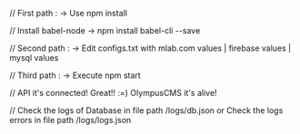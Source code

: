 // First path : -> Use npm install

// Install babel-node -> npm install babel-cli --save

// Second path : -> Edit configs.txt with mlab.com values | firebase values | mysql values

// Third path : -> Execute npm start

// API it's connected! Great!! :=) OlympusCMS it's alive!


// Check the logs of Database in file path /logs/db.json or Check the logs errors in file path /logs/logs.json